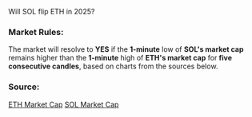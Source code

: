 Will SOL flip ETH in 2025?

### Market Rules:
The market will resolve to **YES** if the **1-minute** low of **SOL's market cap** remains higher than the **1-minute** high of **ETH's market cap** for **five consecutive candles**, based on charts from the sources below.

### Source:  
[ETH Market Cap](https://www.tradingview.com/symbols/ETH/)
[SOL Market Cap](https://www.tradingview.com/symbols/SOL/)